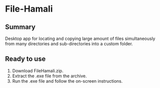 # File-Hamali

## Summary

 Desktop app for locating and copying large amount of files simultaneously from many directories and sub-directories into a custom folder.



## Ready to use

 1. Download FileHamali.zip.
 2. Extract the .exe file from the archive.
 3. Run the .exe file and follow the on-screen instructions.
